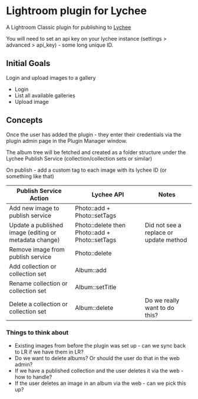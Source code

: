 # Lightroom plugin for Lychee

A Lightroom Classic plugin for publishing to [Lychee](https://lycheeorg.github.io/)

You will need to set an api key on your lychee instance (settings > advanced > api_key) - some long unique ID.

## Initial Goals

Login and upload images to a gallery

- Login
- List all available galleries
- Upload image

## Concepts

Once the user has added the plugin - they enter their credentials via the plugin admin page in the Plugin Manager window.

The album tree will be fetched and created as a folder structure under the Lychee Publish Service (collection/collection sets or similar)

On publish - add a custom tag to each image with its lychee ID (or something like that)

| Publish Service Action                                |  Lychee API                                    | Notes                                  |
| ----------------------------------------------------- | ---------------------------------------------- | -------------------------------------- |
| Add new image to publish service                      | Photo::add + Photo::setTags                    |                                        |
| Update a published image (editing or metadata change) | Photo::delete then Photo::add + Photo::setTags | Did not see a replace or update method |
| Remove image from publish service                     | Photo::delete                                  |                                        |
| Add collection or collection set                      | Album::add                                     |                                        |
| Rename collection or collection set                   | Album::setTitle                                |                                        |
| Delete a collection or collection set                 | Album::delete                                  | Do we really want to do this?          |

### Things to think about

- Existing images from before the plugin was set up - can we sync back to LR if we have them in LR?
- Do we want to delete albums? Or should the user do that in the web admin?
- If we have a published collection and the user deletes it via the web - how to handle?
- If the user deletes an image in an album via the web - can we pick this up?
